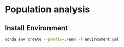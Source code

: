 # Population analysis


## Install Environment

```bash
conda env create --prefix=./env -f environment.yml
```
